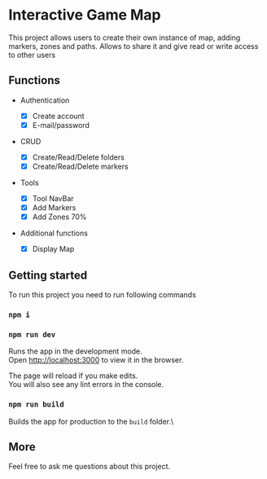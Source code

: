 # Interactive Game Map

This project allows users to create their own instance of map, adding markers, zones and paths. Allows to share it and give read or write access to other users

## Functions

- Authentication

  - [x] Create account
  - [x] E-mail/password

- CRUD

  - [x] Create/Read/Delete folders
  - [x] Create/Read/Delete markers

- Tools

  - [x] Tool NavBar
  - [x] Add Markers
  - [x] Add Zones 70%

- Additional functions
  - [x] Display Map

## Getting started

To run this project you need to run following commands

### `npm i`

### `npm run dev`

Runs the app in the development mode.\
Open [http://localhost:3000](http://localhost:3000) to view it in the browser.

The page will reload if you make edits.\
You will also see any lint errors in the console.

### `npm run build`

Builds the app for production to the `build` folder.\

## More

Feel free to ask me questions about this project.
